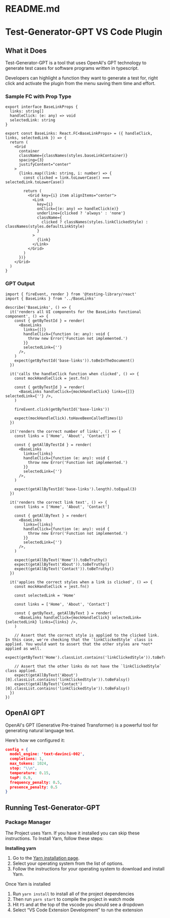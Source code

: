 # README.md

# Test-Generator-GPT VS Code Plugin

## What it Does

Test-Generator-GPT is a tool that uses OpenAI's GPT technology to generate test cases for software programs written in typescript. 

Developers can highlight a function they want to generate a test for, right click and activate the plugin from the menu saving them time and effort.

### Sample FC with Prop Type

```tsx
export interface BaseLinkProps {
  links: string[]
  handleClick: (e: any) => void
  selectedLink: string
}

export const BaseLinks: React.FC<BaseLinkProps> = ({ handleClick, links, selectedLink }) => {
  return (
    <Grid
      container
      className={classNames(styles.baseLinkContainer)}
      spacing={3}
      justifyContent="center"
    >
      {links.map((link: string, i: number) => {
        const clicked = link.toLowerCase() === selectedLink.toLowerCase()

        return (
          <Grid key={i} item alignItems="center">
            <Link
              key={i}
              onClick={(e: any) => handleClick(e)}
              underline={clicked ? 'always' : 'none'}
              className={
                clicked ? classNames(styles.linkClickedStyle) : classNames(styles.defaultLinkStyle)
              }
            >
              {link}
            </Link>
          </Grid>
        )
      })}
    </Grid>
  )
}
```

### GPT Output

```tsx
import { fireEvent, render } from '@testing-library/react'
import { BaseLinks } from '../BaseLinks'

describe('BaseLinks', () => {
  it('renders all UI components for the BaseLinks functional component', () => {
    const { getByTestId } = render(
      <BaseLinks
        links={[]}
        handleClick={function (e: any): void {
          throw new Error('Function not implemented.')
        }}
        selectedLink={''}
      />,
    )
    expect(getByTestId('base-links')).toBeInTheDocument()
  })

  it('calls the handleClick function when clicked', () => {
    const mockHandleClick = jest.fn()

    const { getByTestId } = render(
      <BaseLinks handleClick={mockHandleClick} links={[]} selectedLink={''} />,
    )

    fireEvent.click(getByTestId('base-links'))

    expect(mockHandleClick).toHaveBeenCalledTimes(1)
  })

  it('renders the correct number of links', () => {
    const links = ['Home', 'About', 'Contact']

    const { getAllByTestId } = render(
      <BaseLinks
        links={links}
        handleClick={function (e: any): void {
          throw new Error('Function not implemented.')
        }}
        selectedLink={''}
      />,
    )

    expect(getAllByTestId('base-links').length).toEqual(3)
  })

  it('renders the correct link text', () => {
    const links = ['Home', 'About', 'Contact']

    const { getAllByText } = render(
      <BaseLinks
        links={links}
        handleClick={function (e: any): void {
          throw new Error('Function not implemented.')
        }}
        selectedLink={''}
      />,
    )

    expect(getAllByText('Home')).toBeTruthy()
    expect(getAllByText('About')).toBeTruthy()
    expect(getAllByText('Contact')).toBeTruthy()
  })

  it('applies the correct styles when a link is clicked', () => {
    const mockHandleClick = jest.fn()

    const selectedLink = 'Home'

    const links = ['Home', 'About', 'Contact']

    const { getByText, getAllByText } = render(
      <BaseLinks handleClick={mockHandleClick} selectedLink={selectedLink} links={links} />,
    )

    // Assert that the correct style is applied to the clicked link. In this case, we're checking that the `linkClickedStyle` class is applied. You would want to assert that the other styles are *not* applied as well.
    expect(getByText('Home').classList.contains('linkClickedStyle')).toBeTruthy()

    // Assert that the other links do not have the `linkClickedStyle` class applied.
    expect(getAllByText('About')[0].classList.contains('linkClickedStyle')).toBeFalsy()
    expect(getAllByText('Contact')[0].classList.contains('linkClickedStyle')).toBeFalsy()
  })
})
```

## OpenAI GPT

OpenAI's GPT (Generative Pre-trained Transformer) is a powerful tool for generating natural language text. 

Here’s how we configured it:

```json
config = {
  model_engine: 'text-davinci-002',
  completions: 1,
  max_tokens: 1024,
  stop: "\\n",
  temperature: 0.15,
  topP: 0.9,
  frequency_penalty: 0.5,
  presence_penalty: 0.5
}
```

## Running Test-Generator-GPT

### Package Manager

The Project uses Yarn. If you have it installed you can skip these instructions. To Install Yarn, follow these steps:

**Installing yarn**

1. Go to the [Yarn installation page](https://classic.yarnpkg.com/en/docs/install/).
2. Select your operating system from the list of options.
3. Follow the instructions for your operating system to download and install Yarn.

Once Yarn is installed

1. Run `yarn install` to install all of the project dependencies
2. Then run `yarn start` to compile the project in watch mode
3. Hit `F5` and at the top of the vscode you should see a dropdown    
4. Select “VS Code Extension Development” to run the extension
